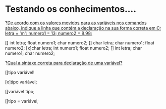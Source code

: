 # Testando os conhecimentos....

?[De acordo com os valores movidos para as variáveis nos comandos abaixo, indique a linha que contém a declaração na sua forma correta em C:
letra = 'm';
numero1 = 13;
numero2 = 8.98;](single)
   
[] int letra; float numero1; char numero2; 
[] char letra; char numero1; float numero2;
[x]char letra; int numero1; float numero2;
[] int letra; char numero1; char numero2;              

?[Qual a sintaxe correta para declaração de uma variável?](single)

[]tipo variável!

[x]tipo variável;

[]variável tipo;

[]tipo = variável;
